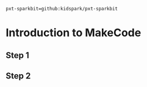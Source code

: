```package
pxt-sparkbit=github:kidspark/pxt-sparkbit
```

# Introduction to MakeCode

## Step 1


## Step 2

